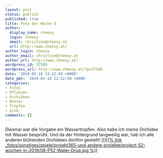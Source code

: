 ```yaml
---
layout: post
status: publish
published: true
title: Foto der Woche 8
author:
  display_name: cheesy
  login: cheesy
  email: christine@cheesy.at
  url: http://www.cheesy.at/
author_login: cheesy
author_email: christine@cheesy.at
author_url: http://www.cheesy.at/
wordpress_id: 37580
wordpress_url: http://www.cheesy.at/?p=37580
date: '2019-02-18 13:12:59 +0000'
date_gmt: '2019-02-18 12:12:59 +0000'
categories:
- Fotos
- Pflanzen
- Orchideen
- Wasser
- Tropfen
- pink
comments: []
---
```

Diesmal war die Vorgabe ein Wassertropfen. Also habe ich meine Orchidee mit Wasser besprüht. Und da der Hintergrund langweilig war, hab ich alle anderen blühenden Orchideen dorthin gestellt!
[![]({% link _fotos/sonstiges/spiele/projekt365-und-andere-projekte/project-52-wochen-in-2019/08-P52-Water-Drop.jpg %})](http://www.cheesy.at/fotos/spiele/projekt365-und-andere-projekte/project-52-wochen-in-2019/)
